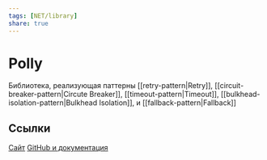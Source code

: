 ```yaml
---
tags: [NET/library]
share: true
---
```

# Polly
Библиотека, реализующая паттерны [[retry-pattern|Retry]], [[circuit-breaker-pattern|Circute Breaker]],  [[timeout-pattern|Timeout]], [[bulkhead-isolation-pattern|Bulkhead Isolation]], и [[fallback-pattern|Fallback]]

## Ссылки
[Сайт](http://www.thepollyproject.org/)
[GitHub и документация](https://github.com/App-vNext/Polly)
